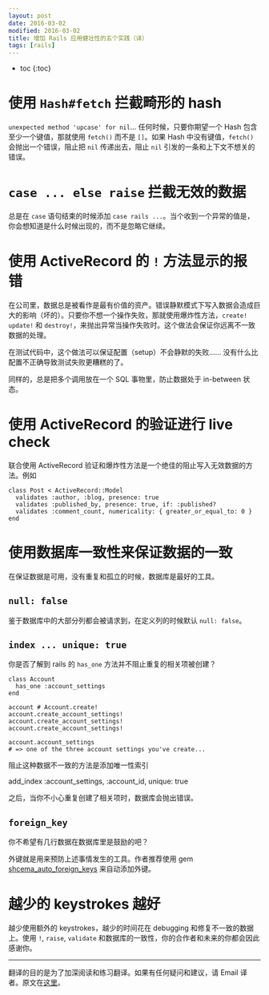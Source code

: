 ```yaml
---
layout: post
date: 2016-03-02
modified: 2016-03-02
title: 增加 Rails 应用健壮性的五个实践（译）
tags: [rails]
---
```


* toc
{:toc}

# 使用 `Hash#fetch` 拦截畸形的 hash

`unexpected method 'upcase' for nil`... 任何时候，只要你期望一个 Hash 包含至少一个键值，那就使用 `fetch()` 而不是 `[]`。如果 Hash 中没有键值，`fetch()` 会抛出一个错误，阻止把 `nil` 传递出去，阻止 `nil` 引发的一条和上下文不想关的错误。

# `case ... else raise` 拦截无效的数据

总是在 `case` 语句结束的时候添加 `case rails ...`。当个收到一个异常的值是，你会想知道是什么时候出现的，而不是忽略它继续。

# 使用 ActiveRecord 的 `!` 方法显示的报错

在公司里，数据总是被看作是最有价值的资产。错误静默模式下写入数据会造成巨大的影响（坏的）。只要你不想一个操作失败，那就使用爆炸性方法，`create!` `update!` 和 `destroy!`，来抛出异常当操作失败时。这个做法会保证你远离不一致数据的处理。

在测试代码中，这个做法可以保证配置（setup）不会静默的失败…… 没有什么比配置不正确导致测试失败更糟糕的了。

同样的，总是把多个调用放在一个 SQL 事物里，防止数据处于 in-between 状态。

# 使用 ActiveRecord 的验证进行 live check

联合使用 ActiveRecord 验证和爆炸性方法是一个绝佳的阻止写入无效数据的方法。例如

    class Post < ActiveRecord::Model
      validates :author, :blog, presence: true
      validates :published_by, presence: true, if: :published?
      validates :comment_count, numericality: { greater_or_equal_to: 0 }
    end

# 使用数据库一致性来保证数据的一致

在保证数据是可用，没有重复和孤立的时候，数据库是最好的工具。

## `null: false`

鉴于数据库中的大部分列都会被请求到，在定义列的时候默认 `null: false`。

## `index ... unique: true`

你是否了解到 rails 的 `has_one` 方法并不阻止重复的相关项被创建？

    class Account
      has_one :account_settings
    end

    account # Account.create!
    account.create_account_settings!
    account.create_account_settings!
    account.create_account_settings!

    account.account_settings
    # => one of the three account settings you've create...

阻止这种数据不一致的方法是添加唯一性索引

  add_index :account_settings, :account_id, unique: true

之后，当你不小心重复创建了相关项时，数据库会抛出错误。

## `foreign_key`

你不希望有几行数据在数据库里是鼓励的吧？

外键就是用来预防上述事情发生的工具。作者推荐使用 gem [shcema_auto_foreign_keys](https://github.com/SchemaPlus/schema_auto_foreign_keys) 来自动添加外键。

# 越少的 keystrokes 越好

越少使用额外的 keystrokes，越少的时间花在 debugging 和修复不一致的数据上。使用 `!`, `raise`, `validate` 和数据库的一致性，你的合作者和未来的你都会因此感谢你。

---

翻译的目的是为了加深阅读和练习翻译。如果有任何疑问和建议，请 Email 译者。原文在[这里](http://brewhouse.io/2016/02/26/five-practices-for-robust-ruby-on-rails-applications.html)。
